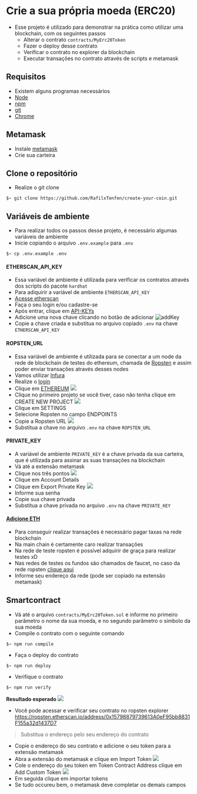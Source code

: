 # Crie a sua própria moeda (ERC20)

- Esse projeto é utilizado para demonstrar na prática como utilizar uma blockchain, com os seguintes passos
  - Alterar o contrato `contracts/MyErc20Token`
  - Fazer o deploy desse contrato
  - Verificar o contrato no explorer da blockchain
  - Executar transações no contrato através de scripts e metamask

## Requisitos
- Existem alguns programas necessários
- [Node](https://nodejs.org/en/blog/release/v16.11.1/)
- [npm](https://docs.npmjs.com/downloading-and-installing-node-js-and-npm)
- [git](https://github.com/git-guides/install-git)
- [Chrome](https://www.google.com/chrome/)

## Metamask
- Instale [metamask](https://chrome.google.com/webstore/detail/metamask/nkbihfbeogaeaoehlefnkodbefgpgknn?hl=en)
- Crie sua carteira

## Clone o repositório
- Realize o git clone
```shell
$~ git clone https://github.com/RafilxTenfen/create-your-coin.git
```

## Variáveis de ambiente
- Para realizar todos os passos desse projeto, é necessário algumas variáveis de ambiente
- Inicie copiando o arquivo `.env.example` para `.env`
```shell
$~ cp .env.example .env
```

#### ETHERSCAN_API_KEY
- Essa variável de ambiente é utilizada para verificar os contratos através dos scripts do pacote `hardhat`
- Para adiquirir a variável de ambiente `ETHERSCAN_API_KEY`
- [Acesse etherscan](https://etherscan.io/login)
- Faça o seu login e/ou cadastre-se
- Após entrar, clique em [API-KEYs](https://etherscan.io/myapikey)
- Adicione uma nova chave clicando no botão de adicionar
![addKey](https://i.imgur.com/WCXMrX0.png)
- Copie a chave criada e substitua no arquivo copiado `.env` na chave `ETHERSCAN_API_KEY`

#### ROPSTEN_URL
- Essa variável de ambiente é utilizada para se conectar a um node da rede de blockchain de testes do ethereum, chamada de [Ropsten](https://ropsten.etherscan.io/) e assim poder enviar transações através desses nodes
- Vamos utilizar [Infura](https://infura.io/)
- Realize o [login](https://infura.io/login)
- Clique em [ETHEREUM](https://infura.io/dashboard/ethereum)
![](https://i.imgur.com/KWnGPDL.png)
- Clique no primeiro projeto se você tiver, caso não tenha clique em CREATE NEW PROJECT
![](https://i.imgur.com/9Zi0bNk.png)
- Clique em SETTINGS
- Selecione Ropsten no campo ENDPOINTS
- Copie a Ropsten URL
![](https://i.imgur.com/8BUBnlM.png)
- Substitua a chave no arquivo `.env` na chave `ROPSTEN_URL`

#### PRIVATE_KEY
- A variável de ambiente `PRIVATE_KEY` é a chave privada da sua carteira, que é utilizada para assinar as suas transações na blockchain
- Vá até a extensão metamask
- Clique nos três pontos
![](https://i.imgur.com/mCZCCFu.png)
- Clique em Account Details
- Clique em Export Private Key
![](https://i.imgur.com/Zq4VgOC.png)
- Informe sua senha
- Copie sua chave privada
- Substitua a chave privada no arquivo `.env` na chave `PRIVATE_KEY`

#### [Adicione ETH](https://faucet.ropsten.be/)
- Para conseguir realizar transações é necessário pagar taxas na rede blockchain
- Na main chain é certamente caro realizar transações
- Na rede de teste ropsten é possível adquirir de graça para realizar testes xD
- Nas redes de testes os fundos são chamados de faucet, no caso da rede ropsten [clique aqui](https://faucet.ropsten.be/)
- Informe seu endereço da rede (pode ser copiado na extensão metamask)

## Smartcontract
- Vá até o arquivo `contracts/MyErc20Token.sol` e informe no primeiro parâmetro o nome da sua moeda, e no segundo parâmetro o simbolo da sua moeda
- Compile o contrato com o seguinte comando
```shell
$~ npm run compile
```
- Faça o deploy do contrato
```shell
$~ npm run deploy
```

- Verifique o contrato
```shell
$~ npm run verify
```
__Resultado esperado__
![](https://i.imgur.com/VXxLOe1.png)

- Você pode acessar e verificar seu contrato no ropsten explorer https://ropsten.etherscan.io/address/0x15798879739613A0eF95bb8831F155a32d1437D7
> Substitua o endereço pelo seu endereço do contrato

- Copie o endereço do seu contrato e adicione o seu token para a extensão metamask
- Abra a extensão do metamask e clique em Import Token
![](https://i.imgur.com/0C2MdMT.png)
- Cole o endereço do seu token em Token Contract Address clique em Add Custom Token
![](https://i.imgur.com/cFg0h85.png)
- Em seguida clique em importar tokens
- Se tudo occureu bem, o metamask deve completar os demais campos
